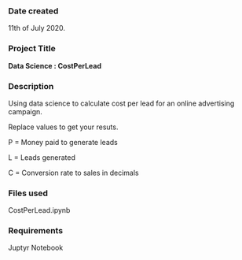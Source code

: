 ### Date created
11th of July 2020.

### Project Title
**Data Science : CostPerLead**

### Description
Using data science to calculate cost per lead for an online advertising campaign.

Replace values to get your resuts. 

P = Money paid to generate leads

L = Leads generated

C = Conversion rate to sales in decimals


### Files used
CostPerLead.ipynb

### Requirements
Juptyr Notebook

